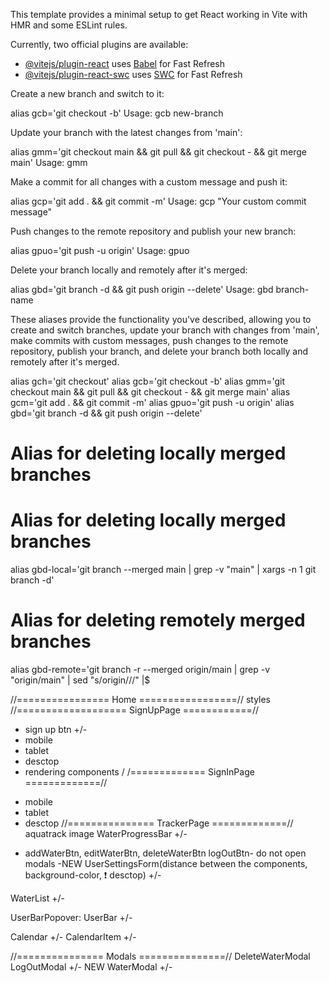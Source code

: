 This template provides a minimal setup to get React working in Vite with HMR and
some ESLint rules.

Currently, two official plugins are available:

- [@vitejs/plugin-react](https://github.com/vitejs/vite-plugin-react/blob/main/packages/plugin-react/README.md)
  uses [Babel](https://babeljs.io/) for Fast Refresh
- [@vitejs/plugin-react-swc](https://github.com/vitejs/vite-plugin-react-swc)
  uses [SWC](https://swc.rs/) for Fast Refresh

Create a new branch and switch to it:

alias gcb='git checkout -b' Usage: gcb new-branch

Update your branch with the latest changes from 'main':

alias gmm='git checkout main && git pull && git checkout - && git merge main'
Usage: gmm

Make a commit for all changes with a custom message and push it:

alias gcp='git add . && git commit -m' Usage: gcp "Your custom commit message"

Push changes to the remote repository and publish your new branch:

alias gpuo='git push -u origin' Usage: gpuo

Delete your branch locally and remotely after it's merged:

alias gbd='git branch -d && git push origin --delete' Usage: gbd branch-name

These aliases provide the functionality you've described, allowing you to create
and switch branches, update your branch with changes from 'main', make commits
with custom messages, push changes to the remote repository, publish your
branch, and delete your branch both locally and remotely after it's merged.

alias gch='git checkout' alias gcb='git checkout -b' alias gmm='git checkout
main && git pull && git checkout - && git merge main' alias gcm='git add . &&
git commit -m' alias gpuo='git push -u origin' alias gbd='git branch -d && git
push origin --delete'

# Alias for deleting locally merged branches

# Alias for deleting locally merged branches

alias gbd-local='git branch --merged main | grep -v "main" | xargs -n 1 git
branch -d'

# Alias for deleting remotely merged branches

alias gbd-remote='git branch -r --merged origin/main | grep -v "origin/main" |
sed "s/origin\///" |$

//================ Home =================// styles //===================
SignUpPage ============//

- sign up btn +/-
- mobile
- tablet
- desctop
- rendering components / /============= SignInPage =============//

* mobile
* tablet
* desctop //=============== TrackerPage =============// aquatrack image
  WaterProgressBar +/-

- addWaterBtn, editWaterBtn, deleteWaterBtn logOutBtn- do not open modals -NEW
  UserSettingsForm(distance between the components, background-color, ❗
  desctop) +/-

WaterList +/-

UserBarPopover: UserBar +/-

Calendar +/- CalendarItem +/-

//=============== Modals ===============// DeleteWaterModal LogOutModal +/- NEW
WaterModal +/-
